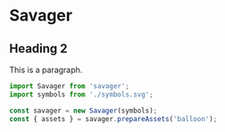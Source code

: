 # Savager

## Heading 2

This is a paragraph.

```js
import Savager from 'savager';
import symbols from './symbols.svg';

const savager = new Savager(symbols);
const { assets } = savager.prepareAssets('balloon');
```
